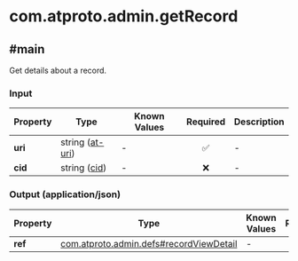 # com.atproto.admin.getRecord

## #main

Get details about a record.

### Input

| Property | Type | Known Values | Required | Description |
| --- | --- | --- | :---: | --- |
| **uri** | string ([at-uri](https://atproto.com/specs/at-uri-scheme)) | - | ✅ | - |
| **cid** | string ([cid](https://atproto.com/specs/repository#cid-formats)) | - | ❌ | - |

### Output (application/json)

| Property | Type | Known Values | Required | Description |
| --- | --- | --- | :---: | --- |
| **ref** | [com.atproto.admin.defs#recordViewDetail](../../../../com/atproto/admin/defs.md#recordViewDetail) | - | ✅ | - |
